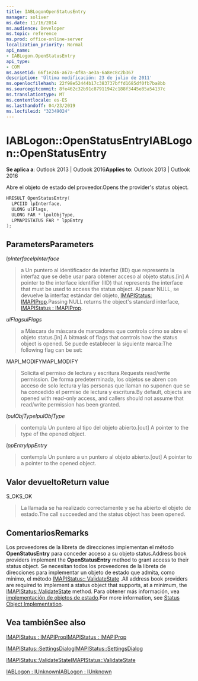 ```yaml
---
title: IABLogonOpenStatusEntry
manager: soliver
ms.date: 11/16/2014
ms.audience: Developer
ms.topic: reference
ms.prod: office-online-server
localization_priority: Normal
api_name:
- IABLogon.OpenStatusEntry
api_type:
- COM
ms.assetid: 66f1e246-a67a-4f8a-ae3a-6a8ec8c2b367
description: 'Última modificación: 23 de julio de 2011'
ms.openlocfilehash: 22f98e52444b17c383737bffd1685df0fb7ba8bb
ms.sourcegitcommit: 8fe462c32b91c87911942c188f3445e85a54137c
ms.translationtype: MT
ms.contentlocale: es-ES
ms.lasthandoff: 04/23/2019
ms.locfileid: "32349024"
---
```

# <a name="iablogonopenstatusentry"></a><span data-ttu-id="3ca65-103">IABLogon::OpenStatusEntry</span><span class="sxs-lookup"><span data-stu-id="3ca65-103">IABLogon::OpenStatusEntry</span></span>

  
  
<span data-ttu-id="3ca65-104">**Se aplica a**: Outlook 2013 | Outlook 2016</span><span class="sxs-lookup"><span data-stu-id="3ca65-104">**Applies to**: Outlook 2013 | Outlook 2016</span></span> 
  
<span data-ttu-id="3ca65-105">Abre el objeto de estado del proveedor.</span><span class="sxs-lookup"><span data-stu-id="3ca65-105">Opens the provider's status object.</span></span>
  
```cpp
HRESULT OpenStatusEntry(
  LPCIID lpInterface,
  ULONG ulFlags,
  ULONG FAR * lpulObjType,
  LPMAPISTATUS FAR * lppEntry
);
```

## <a name="parameters"></a><span data-ttu-id="3ca65-106">Parameters</span><span class="sxs-lookup"><span data-stu-id="3ca65-106">Parameters</span></span>

 <span data-ttu-id="3ca65-107">_lpInterface_</span><span class="sxs-lookup"><span data-stu-id="3ca65-107">_lpInterface_</span></span>
  
> <span data-ttu-id="3ca65-108">a Un puntero al identificador de interfaz (IID) que representa la interfaz que se debe usar para obtener acceso al objeto status.</span><span class="sxs-lookup"><span data-stu-id="3ca65-108">[in] A pointer to the interface identifier (IID) that represents the interface that must be used to access the status object.</span></span> <span data-ttu-id="3ca65-109">Al pasar NULL, se devuelve la interfaz estándar del objeto, [IMAPIStatus: IMAPIProp](imapistatusimapiprop.md).</span><span class="sxs-lookup"><span data-stu-id="3ca65-109">Passing NULL returns the object's standard interface, [IMAPIStatus : IMAPIProp](imapistatusimapiprop.md).</span></span>
    
 <span data-ttu-id="3ca65-110">_ulFlags_</span><span class="sxs-lookup"><span data-stu-id="3ca65-110">_ulFlags_</span></span>
  
> <span data-ttu-id="3ca65-111">a Máscara de máscara de marcadores que controla cómo se abre el objeto status.</span><span class="sxs-lookup"><span data-stu-id="3ca65-111">[in] A bitmask of flags that controls how the status object is opened.</span></span> <span data-ttu-id="3ca65-112">Se puede establecer la siguiente marca:</span><span class="sxs-lookup"><span data-stu-id="3ca65-112">The following flag can be set:</span></span>
    
<span data-ttu-id="3ca65-113">MAPI_MODIFY</span><span class="sxs-lookup"><span data-stu-id="3ca65-113">MAPI_MODIFY</span></span> 
  
> <span data-ttu-id="3ca65-114">Solicita el permiso de lectura y escritura.</span><span class="sxs-lookup"><span data-stu-id="3ca65-114">Requests read/write permission.</span></span> <span data-ttu-id="3ca65-115">De forma predeterminada, los objetos se abren con acceso de solo lectura y las personas que llaman no suponen que se ha concedido el permiso de lectura y escritura.</span><span class="sxs-lookup"><span data-stu-id="3ca65-115">By default, objects are opened with read-only access, and callers should not assume that read/write permission has been granted.</span></span>
    
 <span data-ttu-id="3ca65-116">_lpulObjType_</span><span class="sxs-lookup"><span data-stu-id="3ca65-116">_lpulObjType_</span></span>
  
> <span data-ttu-id="3ca65-117">contempla Un puntero al tipo del objeto abierto.</span><span class="sxs-lookup"><span data-stu-id="3ca65-117">[out] A pointer to the type of the opened object.</span></span>
    
 <span data-ttu-id="3ca65-118">_lppEntry_</span><span class="sxs-lookup"><span data-stu-id="3ca65-118">_lppEntry_</span></span>
  
> <span data-ttu-id="3ca65-119">contempla Un puntero a un puntero al objeto abierto.</span><span class="sxs-lookup"><span data-stu-id="3ca65-119">[out] A pointer to a pointer to the opened object.</span></span>
    
## <a name="return-value"></a><span data-ttu-id="3ca65-120">Valor devuelto</span><span class="sxs-lookup"><span data-stu-id="3ca65-120">Return value</span></span>

<span data-ttu-id="3ca65-121">S_OK</span><span class="sxs-lookup"><span data-stu-id="3ca65-121">S_OK</span></span> 
  
> <span data-ttu-id="3ca65-122">La llamada se ha realizado correctamente y se ha abierto el objeto de estado.</span><span class="sxs-lookup"><span data-stu-id="3ca65-122">The call succeeded and the status object has been opened.</span></span>
    
## <a name="remarks"></a><span data-ttu-id="3ca65-123">Comentarios</span><span class="sxs-lookup"><span data-stu-id="3ca65-123">Remarks</span></span>

<span data-ttu-id="3ca65-124">Los proveedores de la libreta de direcciones implementan el método **OpenStatusEntry** para conceder acceso a su objeto status.</span><span class="sxs-lookup"><span data-stu-id="3ca65-124">Address book providers implement the **OpenStatusEntry** method to grant access to their status object.</span></span> <span data-ttu-id="3ca65-125">Se necesitan todos los proveedores de la libreta de direcciones para implementar un objeto de estado que admita, como mínimo, el método [IMAPIStatus:: ValidateState](imapistatus-validatestate.md) .</span><span class="sxs-lookup"><span data-stu-id="3ca65-125">All address book providers are required to implement a status object that supports, at a minimum, the [IMAPIStatus::ValidateState](imapistatus-validatestate.md) method.</span></span> <span data-ttu-id="3ca65-126">Para obtener más información, vea [implementación de objetos de estado](status-object-implementation.md).</span><span class="sxs-lookup"><span data-stu-id="3ca65-126">For more information, see [Status Object Implementation](status-object-implementation.md).</span></span>
  
## <a name="see-also"></a><span data-ttu-id="3ca65-127">Vea también</span><span class="sxs-lookup"><span data-stu-id="3ca65-127">See also</span></span>



[<span data-ttu-id="3ca65-128">IMAPIStatus : IMAPIProp</span><span class="sxs-lookup"><span data-stu-id="3ca65-128">IMAPIStatus : IMAPIProp</span></span>](imapistatusimapiprop.md)
  
[<span data-ttu-id="3ca65-129">IMAPIStatus::SettingsDialog</span><span class="sxs-lookup"><span data-stu-id="3ca65-129">IMAPIStatus::SettingsDialog</span></span>](imapistatus-settingsdialog.md)
  
[<span data-ttu-id="3ca65-130">IMAPIStatus::ValidateState</span><span class="sxs-lookup"><span data-stu-id="3ca65-130">IMAPIStatus::ValidateState</span></span>](imapistatus-validatestate.md)
  
[<span data-ttu-id="3ca65-131">IABLogon : IUnknown</span><span class="sxs-lookup"><span data-stu-id="3ca65-131">IABLogon : IUnknown</span></span>](iablogoniunknown.md)

